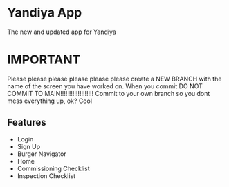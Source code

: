 
# Yandiya App

The new and updated app for Yandiya


# IMPORTANT

Please please please please please please create a NEW BRANCH with the name of the screen you have worked on. When you commit DO NOT COMMIT TO MAIN!!!!!!!!!!!!!!!!!!! Commit to your own branch so you dont mess everything up, ok? Cool


## Features

- Login
- Sign Up
- Burger Navigator
- Home
- Commissioning Checklist
- Inspection Checklist

